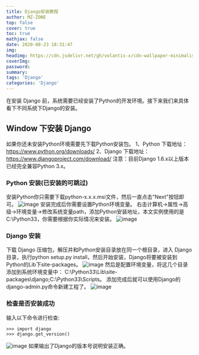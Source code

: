 ```yaml
---
title: Django安装教程
author: MZ-ZONE
top: false
cover: true
toc: true
mathjax: false
date: 2020-08-23 18:31:47
img:
headimg: https://cdn.jsdelivr.net/gh/volantis-x/cdn-wallpaper-minimalist/2020/035.jpg
coverImg:
password:
summary:
tags: 'Django'
categories: 'Django'
---
```

在安装 Django 前，系统需要已经安装了Python的开发环境。接下来我们来具体看下不同系统下Django的安装。
## Window 下安装 Django
如果你还未安装Python环境需要先下载Python安装包。
1、Python 下载地址：https://www.python.org/downloads/
2、Django 下载地址：https://www.djangoproject.com/download/
注意：目前Django 1.6.x以上版本已经完全兼容Python 3.x。
### Python 安装(已安装的可跳过)
安装Python你只需要下载python-x.x.x.msi文件，然后一直点击"Next"按钮即可。
![image](https://hexo-1301734500.cos.ap-chengdu.myqcloud.com/photos/blogpic/install1.png)
安装完成后你需要设置Python环境变量。 右击计算机->属性->高级->环境变量->修改系统变量path，添加Python安装地址，本文实例使用的是C:\Python33，你需要根据你实际情况来安装。
![image](https://hexo-1301734500.cos.ap-chengdu.myqcloud.com/photos/blogpic/install2.png)
### Django 安装
下载 Django 压缩包，解压并和Python安装目录放在同一个根目录，进入 Django 目录，执行python setup.py install，然后开始安装，Django将要被安装到Python的Lib下site-packages。
![image](https://hexo-1301734500.cos.ap-chengdu.myqcloud.com/photos/blogpic/install3.jpeg)
然后是配置环境变量，将这几个目录添加到系统环境变量中： C:\Python33\Lib\site-packages\django;C:\Python33\Scripts。 添加完成后就可以使用Django的django-admin.py命令新建工程了。
![image](https://hexo-1301734500.cos.ap-chengdu.myqcloud.com/photos/blogpic/install4.jpeg)
### 检查是否安装成功
输入以下命令进行检查:

```
>>> import django
>>> django.get_version()
```
![image](https://hexo-1301734500.cos.ap-chengdu.myqcloud.com/photos/blogpic/install5.jpeg)
如果输出了Django的版本号说明安装正确。
